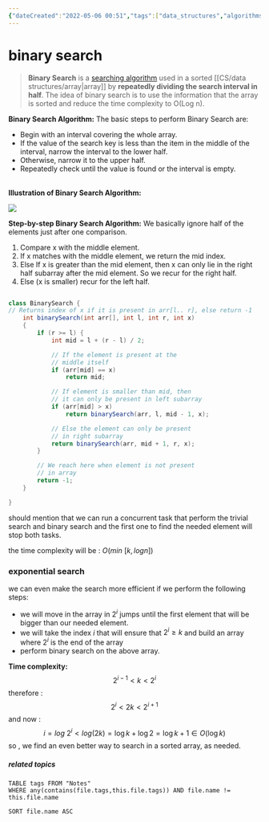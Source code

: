 ```yaml
---
{"dateCreated":"2022-05-06 00:51","tags":["data_structures","algorithms"],"pageDirection":"ltr","dg-publish":true,"permalink":"/cs/algorithms/binary-search/","dgPassFrontmatter":true}
---
```



# binary search
> **Binary Search** is a [searching algorithm](https://www.geeksforgeeks.org/searching-algorithms/) used in a sorted [[CS/data structures/array\|array]] by **repeatedly dividing the search interval in half**. The idea of binary search is to use the information that the array is sorted and reduce the time complexity to O(Log n). 

**Binary Search Algorithm:** The basic steps to perform Binary Search are:

-   Begin with an interval covering the whole array.
-   If the value of the search key is less than the item in the middle of the interval, narrow the interval to the lower half.
-   Otherwise, narrow it to the upper half.
-   Repeatedly check until the value is found or the interval is empty.  
     

**Illustration of Binary Search Algorithm:** 

![](https://media.geeksforgeeks.org/wp-content/uploads/20220309171621/BinarySearch.png)

**Step-by-step Binary Search Algorithm:** We basically ignore half of the elements just after one comparison.

1.  Compare x with the middle element.
2.  If x matches with the middle element, we return the mid index.
3.  Else If x is greater than the mid element, then x can only lie in the right half subarray after the mid element. So we recur for the right half.
4.  Else (x is smaller) recur for the left half.

``` java

class BinarySearch {
// Returns index of x if it is present in arr[l.. r], else return -1
	int binarySearch(int arr[], int l, int r, int x)
	{
		if (r >= l) {
			int mid = l + (r - l) / 2;

			// If the element is present at the
			// middle itself
			if (arr[mid] == x)
				return mid;

			// If element is smaller than mid, then
			// it can only be present in left subarray
			if (arr[mid] > x)
				return binarySearch(arr, l, mid - 1, x);

			// Else the element can only be present
			// in right subarray
			return binarySearch(arr, mid + 1, r, x);
		}

		// We reach here when element is not present
		// in array
		return -1;
	}

}
```

should mention that we can run a concurrent task that perform the trivial search and binary search and the first one to find the needed element will stop both tasks. 

the time complexity will be : $O(min \ [k,logn])$ 

### exponential search 
we can even make the search more efficient if we  perform the following steps: 
* we will move in the array in $2^i$ jumps until the first element that will be bigger than our needed element. 
* we will take the index $i$ that will ensure that $2^i\geq{k}$ 
and build an array where $2^i$ is the end of the array 
* perform binary search on the above array.


__Time complexity:__
$$2^{i-1}<k<2^i$$
therefore :
$$2^i<2k<2^{i+1}$$
and now : 
$$i = log{\ 2^i}<log(2k)=\log{k}+\log{2}=\log{k}+1\in{O(\log{k})}$$
so , we find an even better way to search in a sorted array, as needed. 




##### related topics
``` dataview
TABLE tags FROM "Notes" 
WHERE any(contains(file.tags,this.file.tags)) AND file.name != this.file.name

SORT file.name ASC
```

